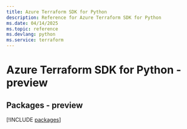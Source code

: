 ```yaml
---
title: Azure Terraform SDK for Python
description: Reference for Azure Terraform SDK for Python
ms.date: 04/14/2025
ms.topic: reference
ms.devlang: python
ms.service: terraform
---
```

# Azure Terraform SDK for Python - preview
## Packages - preview
[!INCLUDE [packages](terraform-index.md)]